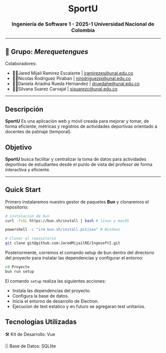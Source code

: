 <h1 align="center"> SportU </h1>
<h3 align="center"> Ingeniería de Software 1 - 2025-1 Universidad Nacional de Colombia </h3>

---

## 👥 Grupo: _Merequetengues_
Colaboradores: 
- 🧑‍💻Jared Mijail Ramirez Escalante     |  jramirezes@unal.edu.co
- 🧑‍💻Nicolas Rodriguez Piraban          |  nirodriguezpi@unal.edu.co
- 🧑‍💻Daniela Ariadna Rueda Hernandez    |  druedahe@unal.edu.co
- 🧑‍💻Silvana Suarez Carvajal            |  sisuarezc@unal.edu.co

<!--

- 🧑‍💻Jared Mijail Ramirez Escalante     |  ✉️ jramirezes@unal.edu.co
- 🧑‍💻Nicolas Rodriguez Piraban          |  ✉️ nirodriguezpi@unal.edu.co
- 🧑‍💻Daniela Ariadna Rueda Hernandez    |  ✉️ druedahe@unal.edu.co
- 🧑‍💻Silvana Suarez Carvajal            |  ✉️ sisuarezc@unal.edu.co

-->

---

## Descripción
**SportU** Es una aplicación web y móvil creada para mejorar y tomar, de forma eficiente, métricas y registros de actividades deportivas orientado a docentes de patinaje (temporal).

## Objetivo 
**SportU** busca facilitar y centralizar la toma de datos para actividades deportivas de estudiantes desde el punto de vista del profesor de forma interactiva y eficiente.

---

## Quick Start

Primero instalaremos nuestro gestor de paquetes **Bun** y clonaremos el repositorio:
```bash
# instalacion de bun
curl -fsSL https://bun.sh/install | bash # linux y macOS

powershell -c "irm bun.sh/install.ps1|iex" # Windows
```

```bash
# Clonar el repositorio
git clone git@github.com:JaredMijailRE/IngesoftI.git
```

Posteriormente, corremos el comando setup de bun dentro del directorio del proyecto para instalar las dependencias y configurar el entorno:

```bash
cd Proyecto
bun run setup
```

El comando `setup` realiza las siguientes acciones:
- Instala las dependencias del proyecto.
- Configura la base de datos.
- Inicia el entorno de desarrollo de Electron.
- Ejecucion de test estatico y en futuro se agregaran test unitarios.

## Tecnologías Utilizadas

🛠️ Kit de Desarrollo: Vue

🗄️ Base de Datos: SQLlite
